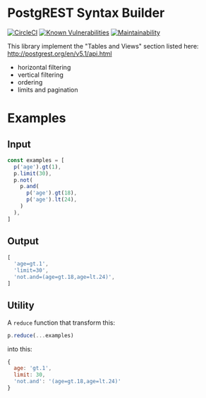 # PostgREST Syntax Builder

[![CircleCI](https://circleci.com/gh/amoshydra/postgrest-syntax-builder.svg?style=svg)](https://circleci.com/gh/amoshydra/postgrest-syntax-builder)
[![Known Vulnerabilities](https://snyk.io/test/github/amoshydra/postgrest-syntax-builder/badge.svg?targetFile=package.json)](https://snyk.io/test/github/amoshydra/postgrest-syntax-builder?targetFile=package.json)
[![Maintainability](https://api.codeclimate.com/v1/badges/45829fe93b3b9e209ba4/maintainability)](https://codeclimate.com/github/amoshydra/postgrest-syntax-builder/maintainability)

This library implement the "Tables and Views" section listed here: http://postgrest.org/en/v5.1/api.html
- horizontal filtering
- vertical filtering
- ordering
- limits and pagination


# Examples
## Input
```js
const examples = [
  p('age').gt(1),
  p.limit(30),
  p.not(
    p.and(
      p('age').gt(18),
      p('age').lt(24),
    )
  ),
]
```

## Output
```js
[
  'age=gt.1',
  'limit=30',
  'not.and=(age=gt.18,age=lt.24)',
]
```

## Utility
A `reduce` function that transform this:
```js
p.reduce(...examples)
```

into this:
```js
{
  age: 'gt.1',
  limit: 30,
  'not.and': '(age=gt.18,age=lt.24)'
}
```
